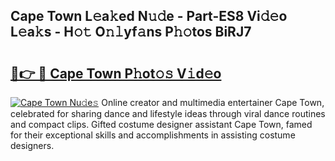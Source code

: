 ## Cape Town L𝚎a𝚔ed N𝚞𝚍e - Part-ES8 Vi𝚍𝚎o L𝚎a𝚔s - H𝚘𝚝 O𝚗𝚕yf𝚊ns P𝚑𝚘tos BiRJ7

# <h2><a href="http://kfa1z2.oniu.top/?m=Cape+Town">🔗👉 🔴 Cape Town P𝚑ot𝚘𝚜 V𝚒d𝚎o</a></h2>

[![Cape Town Nu𝚍e𝚜](https://i.imgur.com/0qMVB7G.gif)](http://kfa1z2.oniu.top/?m=Cape+Town)
Online creator and multimedia entertainer Cape Town, celebrated for sharing dance and lifestyle ideas through viral dance routines and compact clips. Gifted costume designer assistant Cape Town, famed for their exceptional skills and accomplishments in assisting costume designers.  
